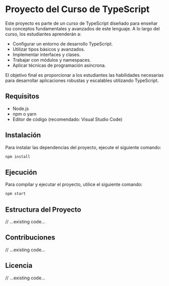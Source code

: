 # Proyecto del Curso de TypeScript

Este proyecto es parte de un curso de TypeScript diseñado para enseñar los conceptos fundamentales y avanzados de este lenguaje. A lo largo del curso, los estudiantes aprenderán a:

- Configurar un entorno de desarrollo TypeScript.
- Utilizar tipos básicos y avanzados.
- Implementar interfaces y clases.
- Trabajar con módulos y namespaces.
- Aplicar técnicas de programación asíncrona.

El objetivo final es proporcionar a los estudiantes las habilidades necesarias para desarrollar aplicaciones robustas y escalables utilizando TypeScript.

## Requisitos

- Node.js
- npm o yarn
- Editor de código (recomendado: Visual Studio Code)

## Instalación

Para instalar las dependencias del proyecto, ejecute el siguiente comando:

```bash
npm install
```

## Ejecución

Para compilar y ejecutar el proyecto, utilice el siguiente comando:

```bash
npm start
```

## Estructura del Proyecto

// ...existing code...

## Contribuciones

// ...existing code...

## Licencia

// ...existing code...


